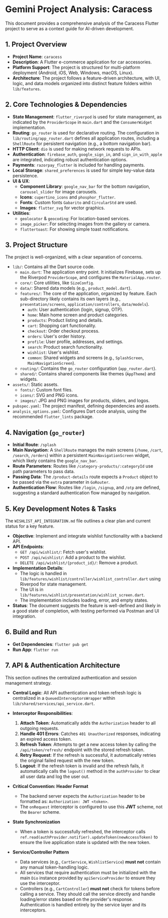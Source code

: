 # Gemini Project Analysis: Caracess

This document provides a comprehensive analysis of the Caracess Flutter project to serve as a context guide for AI-driven development.

## 1. Project Overview

- **Project Name**: `caracess`
- **Description**: A Flutter e-commerce application for car accessories.
- **Platform Support**: The project is structured for multi-platform deployment (Android, iOS, Web, Windows, macOS, Linux).
- **Architecture**: The project follows a feature-driven architecture, with UI, logic, and data models organized into distinct feature folders within `lib/features`.

## 2. Core Technologies & Dependencies

- **State Management**: `flutter_riverpod` is used for state management, as indicated by the `ProviderScope` in `main.dart` and the `ConsumerWidget` implementation.
- **Routing**: `go_router` is used for declarative routing. The configuration in `lib/routing/app_router.dart` defines all application routes, including a `ShellRoute` for persistent navigation (e.g., a bottom navigation bar).
- **HTTP Client**: `dio` is used for making network requests to APIs.
- **Authentication**: `firebase_auth`, `google_sign_in`, and `sign_in_with_apple` are integrated, indicating robust authentication options.
- **Payments**: `razorpay_flutter` is included for handling payments.
- **Local Storage**: `shared_preferences` is used for simple key-value data persistence.
- **UI & UX**:
    - **Component Library**: `google_nav_bar` for the bottom navigation, `carousel_slider` for image carousels.
    - **Icons**: `cupertino_icons` and `phosphor_flutter`.
    - **Fonts**: Custom fonts `Gabarito` and `CircularStd` are used.
    - **Images**: `flutter_svg` for vector graphics.
- **Utilities**:
    - `geolocator` & `geocoding`: For location-based services.
    - `image_picker`: For selecting images from the gallery or camera.
    - `fluttertoast`: For showing simple toast notifications.

## 3. Project Structure

The project is well-organized, with a clear separation of concerns.

- `lib/`: Contains all the Dart source code.
    - `main.dart`: The application entry point. It initializes Firebase, sets up the Riverpod `ProviderScope`, and configures the `MaterialApp.router`.
    - `core/`: Core utilities, like `SizeConfig`.
    - `data/`: Shared data models (e.g., `product_model.dart`).
    - `features/`: The core of the application, organized by feature. Each sub-directory likely contains its own layers (e.g., `presentation/screens`, `application/controllers`, `data/models`).
        - `auth`: User authentication (login, signup, OTP).
        - `home`: Main home screen and product categories.
        - `products`: Product listing and details.
        - `cart`: Shopping cart functionality.
        - `checkout`: Order checkout process.
        - `orders`: User's order history.
        - `profile`: User profile, addresses, and settings.
        - `search`: Product search functionality.
        - `wishlist`: User's wishlist.
        - `common`: Shared widgets and screens (e.g., `SplashScreen`, `MainNavigationScreen`).
    - `routing/`: Contains the `go_router` configuration (`app_router.dart`).
    - `shared/`: Contains shared components like themes (`AppTheme`) and widgets.
- `assets/`: Static assets.
    - `fonts/`: Custom font files.
    - `icons/`: SVG and PNG icons.
    - `images/`: JPG and PNG images for products, sliders, and logos.
- `pubspec.yaml`: The project manifest, defining dependencies and assets.
- `analysis_options.yaml`: Configures Dart code analysis, using the recommended `flutter_lints` package.

## 4. Navigation (`go_router`)

- **Initial Route**: `/splash`
- **Main Navigation**: A `ShellRoute` manages the main screens (`/home`, `/cart`, `/search`, `/orders`) within a persistent `MainNavigationScreen` widget, which likely contains the `google_nav_bar`.
- **Route Parameters**: Routes like `/category-products/:categoryId` use path parameters to pass data.
- **Passing Data**: The `/product-details` route expects a `Product` object to be passed via the `extra` parameter in `GoRouter`.
- **Authentication Flow**: Routes like `/login`, `/signup`, and `/otp` are defined, suggesting a standard authentication flow managed by navigation.

## 5. Key Development Notes & Tasks

The `WISHLIST_API_INTEGRATION.md` file outlines a clear plan and current status for a key feature.

- **Objective**: Implement and integrate wishlist functionality with a backend API.
- **API Endpoints**:
    - `GET /api/wishlist/`: Fetch user's wishlist.
    - `POST /api/wishlist/`: Add a product to the wishlist.
    - `DELETE /api/wishlist/{product_id}/`: Remove a product.
- **Implementation Details**:
    - The logic is handled in `lib/features/wishlist/controller/wishlist_controller.dart` using Riverpod for state management.
    - The UI is in `lib/features/wishlist/presentation/wishlist_screen.dart`.
    - The implementation includes loading, error, and empty states.
- **Status**: The document suggests the feature is well-defined and likely in a good state of completion, with testing performed via Postman and UI integration.

## 6. Build and Run

- **Get Dependencies**: `flutter pub get`
- **Run App**: `flutter run`

## 7. API & Authentication Architecture

This section outlines the centralized authentication and session management strategy.

- **Central Logic**: All API authentication and token refresh logic is centralized in a `QueuedInterceptorsWrapper` within `lib/shared/services/api_service.dart`.

- **Interceptor Responsibilities**:
    1.  **Attach Token**: Automatically adds the `Authorization` header to all outgoing requests.
    2.  **Handle 401 Errors**: Catches `401 Unauthorized` responses, indicating an expired access token.
    3.  **Refresh Token**: Attempts to get a new access token by calling the `/api/token/refresh/` endpoint with the stored refresh token.
    4.  **Retry Request**: If the refresh is successful, it automatically retries the original failed request with the new token.
    5.  **Logout**: If the refresh token is invalid and the refresh fails, it automatically calls the `logout()` method in the `authProvider` to clear all user data and log the user out.

- **Critical Convention: Header Format**
    - The backend server expects the `Authorization` header to be formatted as: `Authorization: JWT <token>`.
    - The `onRequest` interceptor is configured to use this **JWT** scheme, not the `Bearer` scheme.

- **State Synchronization**
    - When a token is successfully refreshed, the interceptor calls `ref.read(authProvider.notifier).updateToken(newAccessToken)` to ensure the live application state is updated with the new token.

- **Service/Controller Pattern**
    - Data services (e.g., `CartService`, `WishlistService`) **must not** contain any manual token-handling logic.
    - All services that require authentication must be initialized with the main `Dio` instance provided by `apiServiceProvider` to ensure they use the interceptor.
    - Controllers (e.g., `CartController`) **must not** check for tokens before calling a service. They should call the service directly and handle loading/error states based on the provider's response. Authentication is handled entirely by the service layer and its interceptors.